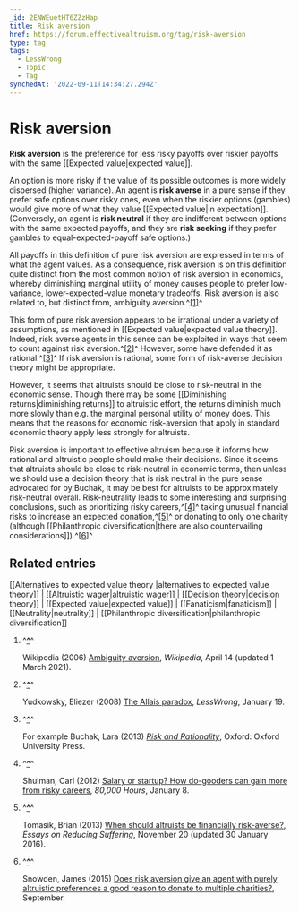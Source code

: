 ```yaml
---
_id: 2ENWEuetHT6ZZzHap
title: Risk aversion
href: https://forum.effectivealtruism.org/tag/risk-aversion
type: tag
tags:
  - LessWrong
  - Topic
  - Tag
synchedAt: '2022-09-11T14:34:27.294Z'
---
```

# Risk aversion

**Risk aversion** is the preference for less risky payoffs over riskier payoffs with the same [[Expected value|expected value]].

An option is more risky if the value of its possible outcomes is more widely dispersed (higher variance). An agent is **risk averse** in a pure sense if they prefer safe options over risky ones, even when the riskier options (gambles) would give more of what they value [[Expected value|in expectation]]. (Conversely, an agent is **risk neutral** if they are indifferent between options with the same expected payoffs, and they are **risk seeking** if they prefer gambles to equal-expected-payoff safe options.)

All payoffs in this definition of pure risk aversion are expressed in terms of what the agent values. As a consequence, risk aversion is on this definition quite distinct from the most common notion of risk aversion in economics, whereby diminishing marginal utility of money causes people to prefer low-variance, lower-expected-value monetary tradeoffs. Risk aversion is also related to, but distinct from, ambiguity aversion.^[\[1\]](#fnkjx1dclj4e)^

This form of pure risk aversion appears to be irrational under a variety of assumptions, as mentioned in [[Expected value|expected value theory]]. Indeed, risk averse agents in this sense can be exploited in ways that seem to count against risk aversion.^[\[2\]](#fn1s89xp44a1b)^ However, some have defended it as rational.^[\[3\]](#fnubi7uruz3hb)^ If risk aversion is rational, some form of risk-averse decision theory might be appropriate.

However, it seems that altruists should be close to risk-neutral in the economic sense. Though there may be some [[Diminishing returns|diminishing returns]] to altruistic effort, the returns diminish much more slowly than e.g. the marginal personal utility of money does. This means that the reasons for economic risk-aversion that apply in standard economic theory apply less strongly for altruists.

Risk aversion is important to effective altruism because it informs how rational and altruistic people should make their decisions. Since it seems that altruists should be close to risk-neutral in economic terms, then unless we should use a decision theory that is risk neutral in the pure sense advocated for by Buchak, it may be best for altruists to be approximately risk-neutral overall. Risk-neutrality leads to some interesting and surprising conclusions, such as prioritizing risky careers,^[\[4\]](#fnp0ggxxyyzsq)^ taking unusual financial risks to increase an expected donation,^[\[5\]](#fnhurfbenp7ia)^ or donating to only one charity (although [[Philanthropic diversification|there are also countervailing considerations]]).^[\[6\]](#fns6klzedb3qf)^

Related entries
---------------

[[Alternatives to expected value theory |alternatives to expected value theory]] | [[Altruistic wager|altruistic wager]] | [[Decision theory|decision theory]] | [[Expected value|expected value]] | [[Fanaticism|fanaticism]] | [[Neutrality|neutrality]] | [[Philanthropic diversification|philanthropic diversification]]

1.  ^**[^](#fnrefkjx1dclj4e)**^
    
    Wikipedia (2006) [Ambiguity aversion](https://en.wikipedia.org/wiki/Ambiguity_aversion), *Wikipedia*, April 14 (updated 1 March 2021‎).
    
2.  ^**[^](#fnref1s89xp44a1b)**^
    
    Yudkowsky, Eliezer (2008) [The Allais paradox](https://www.lesswrong.com/posts/zJZvoiwydJ5zvzTHK/the-allais-paradox), *LessWrong*, January 19.
    
3.  ^**[^](#fnrefubi7uruz3hb)**^
    
    For example Buchak, Lara (2013) [*Risk and Rationality*](https://en.wikipedia.org/wiki/Special:BookSources/9780199672165), Oxford: Oxford University Press.
    
4.  ^**[^](#fnrefp0ggxxyyzsq)**^
    
    Shulman, Carl (2012) [Salary or startup? How do-gooders can gain more from risky careers](https://80000hours.org/2012/01/salary-or-startup-how-do-gooders-can-gain-more-from-risky-careers/), *80,000 Hours*, January 8.
    
5.  ^**[^](#fnrefhurfbenp7ia)**^
    
    Tomasik, Brian (2013) [When should altruists be financially risk-averse?](https://reducing-suffering.org/when-should-altruists-be-financially-risk-averse/), *Essays on Reducing Suffering*, November 20 (updated 30 January 2016).
    
6.  ^**[^](#fnrefs6klzedb3qf)**^
    
    Snowden, James (2015) [Does risk aversion give an agent with purely altruistic preferences a good reason to donate to multiple charities?](https://drive.google.com/file/d/0B551Ijx9v_RoMzZrOXZvbG9BMzA/view), September.